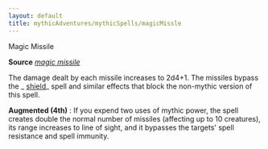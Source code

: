 ```yaml
---
layout: default
title: mythicAdventures/mythicSpells/magicMissle
---
```

Magic Missile

**Source** [_magic missile_](spells/magicMissile#_magic-missile)

The damage dealt by each missile increases to 2d4+1. The missiles bypass the _ [shield](spells/shield#_shield)_ spell and similar effects that block the non-mythic version of this spell.

**Augmented (4th)** : If you expend two uses of mythic power, the spell creates double the normal number of missiles (affecting up to 10 creatures), its range increases to line of sight, and it bypasses the targets' spell resistance and spell immunity.


